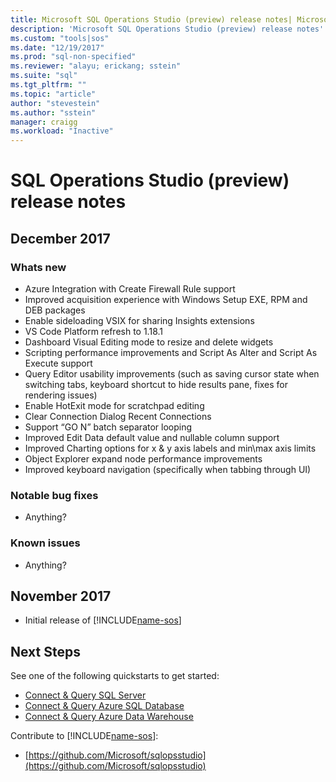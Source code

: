 ```yaml
---
title: Microsoft SQL Operations Studio (preview) release notes| Microsoft Docs
description: 'Microsoft SQL Operations Studio (preview) release notes'
ms.custom: "tools|sos"
ms.date: "12/19/2017"
ms.prod: "sql-non-specified"
ms.reviewer: "alayu; erickang; sstein"
ms.suite: "sql"
ms.tgt_pltfrm: ""
ms.topic: "article"
author: "stevestein"
ms.author: "sstein"
manager: craigg
ms.workload: "Inactive"
---
```

# SQL Operations Studio (preview) release notes


## December 2017

### Whats new
- Azure Integration with Create Firewall Rule support
- Improved acquisition experience with Windows Setup EXE, RPM and DEB packages
- Enable sideloading VSIX for sharing Insights extensions
- VS Code Platform refresh to 1.18.1
- Dashboard Visual Editing mode to resize and delete widgets
- Scripting performance improvements and Script As Alter and Script As Execute support
- Query Editor usability improvements (such as saving cursor state when switching tabs, keyboard shortcut to hide results pane, fixes for rendering issues)
- Enable HotExit mode for scratchpad editing
- Clear Connection Dialog Recent Connections
- Support “GO N” batch separator looping
- Improved Edit Data default value and nullable column support
- Improved Charting options for x & y axis labels and min\max axis limits
- Object Explorer expand node performance improvements
- Improved keyboard navigation (specifically when tabbing through UI)

### Notable bug fixes

- Anything?

### Known issues

- Anything?


## November 2017

- Initial release of [!INCLUDE[name-sos](../includes/name-sos-short.md)] 

## Next Steps

See one of the following quickstarts to get started:
- [Connect & Query SQL Server](quickstart-sql-server.md)
- [Connect & Query Azure SQL Database](quickstart-sql-database.md)
- [Connect & Query Azure Data Warehouse](quickstart-sql-dw.md)

Contribute to [!INCLUDE[name-sos](../includes/name-sos-short.md)]:
- [https://github.com/Microsoft/sqlopsstudio](https://github.com/Microsoft/sqlopsstudio)
